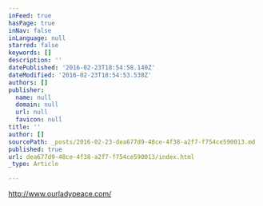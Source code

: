 ```yaml
---
inFeed: true
hasPage: true
inNav: false
inLanguage: null
starred: false
keywords: []
description: ''
datePublished: '2016-02-23T18:54:58.140Z'
dateModified: '2016-02-23T18:54:53.538Z'
authors: []
publisher:
  name: null
  domain: null
  url: null
  favicon: null
title: ''
author: []
sourcePath: _posts/2016-02-23-dea677d9-48ce-4f38-a2f7-f754ce590013.md
published: true
url: dea677d9-48ce-4f38-a2f7-f754ce590013/index.html
_type: Article

---
```

http://www.ourladypeace.com/
